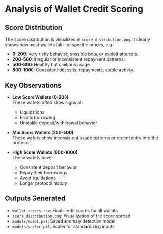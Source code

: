 # Analysis of Wallet Credit Scoring

## Score Distribution
The score distribution is visualized in `score_distribution.png`. It clearly shows how most wallets fall into specific ranges, e.g.:
- **0-200**: Very risky behavior, possible bots, or exploit attempts.
- **200-500**: Irregular or inconsistent repayment patterns.
- **500-800**: Healthy but cautious usage.
- **800-1000**: Consistent deposits, repayments, stable activity.

## Key Observations
- **Low Score Wallets (0-200)**  
  These wallets often show signs of:
  - Liquidations
  - Erratic borrowing
  - Unstable deposit/withdrawal behavior

- **Mid Score Wallets (200-500)**  
  These wallets show inconsistent usage patterns or recent entry into the protocol.

- **High Score Wallets (800-1000)**  
  These wallets have:
  - Consistent deposit behavior
  - Repay their borrowings
  - Avoid liquidations
  - Longer protocol history

## Outputs Generated
- `wallet_scores.csv`: Final credit scores for all wallets
- `score_distribution.png`: Visualization of the score spread
- `models/model.pkl`: Saved anomaly detection model
- `models/scaler.pkl`: Scaler for standardizing inputs
